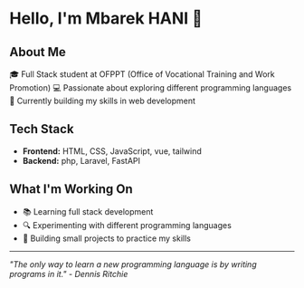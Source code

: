 # Hello, I'm Mbarek HANI 👋

## About Me
🎓 Full Stack student at OFPPT (Office of Vocational Training and Work Promotion)
💻 Passionate about exploring different programming languages
🌱 Currently building my skills in web development

## Tech Stack
- **Frontend:** HTML, CSS, JavaScript, vue, tailwind
- **Backend:** php, Laravel, FastAPI

## What I'm Working On
- 📚 Learning full stack development
- 🔍 Experimenting with different programming languages
- 🚀 Building small projects to practice my skills

---
*"The only way to learn a new programming language is by writing programs in it." - Dennis Ritchie*
